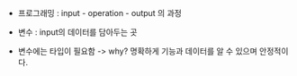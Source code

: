 - 프로그래밍 : input - operation - output 의 과정

- 변수 : input의 데이터를 담아두는 곳

- 변수에는 타입이 필요함 -> why? 명확하게 기능과 데이터를 알 수 있으며 안정적이
  다.
